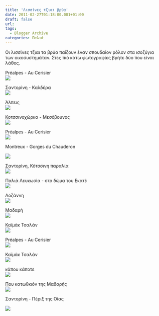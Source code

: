 ```yaml
---
title: 'Λισσίνες τζιαι βρύα'
date: 2011-02-27T01:18:00.001+01:00
draft: false
url: 
tags:
  - Blogger Archive
categories: Παλιά
---
```


Οι λισσίνες τζιαι τα βρύα παίζουν έναν σπουδαίον ρόλον στα ισοζύγια των οικοσυστημάταν. Στες πιό κάτω φωτογραφίες βρήτε δύο που είναι λάθος.

  

[](https://blogger.googleusercontent.com/img/b/R29vZ2xl/AVvXsEgdJuKDIljiK5DW8okLDrFNfVsm_yWMR-nSIuajOF9uBz6XUrkZK8tQXW-NCAz-v90kLAkp5y_wB5miYoNM5idCvzriWZO25oVaWAmwJhLRC-nivjd8IT20VCMZZM002vcduo3cMm-MOqE/s1600/Capture+d%25E2%2580%2599%25C3%25A9cran+2011-02-26+%25C3%25A0+21.36.41.png)Préalpes - Au Cerisier  
[![](https://blogger.googleusercontent.com/img/b/R29vZ2xl/AVvXsEj0ST43dm89WZCSdhbJ2Yz_KsuaVD4KJv4yNLziz2h-xy4bqAr_2UuDPFf4cqjZZh1h6zFfwuGOHRqLKsdysHlLqGj6vuydpiikPRLqYiDXYkgfP9V_N_FDpHOjS-rWKoCd74o68x5efz8/s320/Capture+d%25E2%2580%2599%25C3%25A9cran+2011-02-26+%25C3%25A0+21.23.56.png)](https://blogger.googleusercontent.com/img/b/R29vZ2xl/AVvXsEj0ST43dm89WZCSdhbJ2Yz_KsuaVD4KJv4yNLziz2h-xy4bqAr_2UuDPFf4cqjZZh1h6zFfwuGOHRqLKsdysHlLqGj6vuydpiikPRLqYiDXYkgfP9V_N_FDpHOjS-rWKoCd74o68x5efz8/s1600/Capture+d%25E2%2580%2599%25C3%25A9cran+2011-02-26+%25C3%25A0+21.23.56.png)

  

[](https://blogger.googleusercontent.com/img/b/R29vZ2xl/AVvXsEj0ST43dm89WZCSdhbJ2Yz_KsuaVD4KJv4yNLziz2h-xy4bqAr_2UuDPFf4cqjZZh1h6zFfwuGOHRqLKsdysHlLqGj6vuydpiikPRLqYiDXYkgfP9V_N_FDpHOjS-rWKoCd74o68x5efz8/s1600/Capture+d%25E2%2580%2599%25C3%25A9cran+2011-02-26+%25C3%25A0+21.23.56.png)Σαντορίνη - Καλδέρα  
[![](https://blogger.googleusercontent.com/img/b/R29vZ2xl/AVvXsEgEgImWXCkFz49tG9M3fDlC_W53BP7_zsYWWMrSVi-RvpHYmq9cakvsjhNppv6mpbepS2vc9Vorheqa-iXEiD-vY785zfY1Lc9hSbP0-JxKw0KZQOceBZfGrWLhocmhnz7sLHu7p3r6Vw0/s320/Capture+d%25E2%2580%2599%25C3%25A9cran+2011-02-26+%25C3%25A0+21.26.42.png)](https://blogger.googleusercontent.com/img/b/R29vZ2xl/AVvXsEgEgImWXCkFz49tG9M3fDlC_W53BP7_zsYWWMrSVi-RvpHYmq9cakvsjhNppv6mpbepS2vc9Vorheqa-iXEiD-vY785zfY1Lc9hSbP0-JxKw0KZQOceBZfGrWLhocmhnz7sLHu7p3r6Vw0/s1600/Capture+d%25E2%2580%2599%25C3%25A9cran+2011-02-26+%25C3%25A0+21.26.42.png)

  

[](https://blogger.googleusercontent.com/img/b/R29vZ2xl/AVvXsEgEgImWXCkFz49tG9M3fDlC_W53BP7_zsYWWMrSVi-RvpHYmq9cakvsjhNppv6mpbepS2vc9Vorheqa-iXEiD-vY785zfY1Lc9hSbP0-JxKw0KZQOceBZfGrWLhocmhnz7sLHu7p3r6Vw0/s1600/Capture+d%25E2%2580%2599%25C3%25A9cran+2011-02-26+%25C3%25A0+21.26.42.png)Άλπεις  
[![](https://blogger.googleusercontent.com/img/b/R29vZ2xl/AVvXsEhH7rTR5DVrW8sS9rZ5snwUuSGI9_T11nQoZOQXLsNL0A_fHaXKH0oqhRs-sYThzm4xhGBEWU2qYYtOqsjrXCV7OQ7ccJCOJi_ZTbRnXHfTnMvtQDD9dYMVeoFuJhMjIGi1FG3M8L-hlok/s320/Capture+d%25E2%2580%2599%25C3%25A9cran+2011-02-26+%25C3%25A0+21.05.35.png)](https://blogger.googleusercontent.com/img/b/R29vZ2xl/AVvXsEhH7rTR5DVrW8sS9rZ5snwUuSGI9_T11nQoZOQXLsNL0A_fHaXKH0oqhRs-sYThzm4xhGBEWU2qYYtOqsjrXCV7OQ7ccJCOJi_ZTbRnXHfTnMvtQDD9dYMVeoFuJhMjIGi1FG3M8L-hlok/s1600/Capture+d%25E2%2580%2599%25C3%25A9cran+2011-02-26+%25C3%25A0+21.05.35.png)

  

[](https://blogger.googleusercontent.com/img/b/R29vZ2xl/AVvXsEhH7rTR5DVrW8sS9rZ5snwUuSGI9_T11nQoZOQXLsNL0A_fHaXKH0oqhRs-sYThzm4xhGBEWU2qYYtOqsjrXCV7OQ7ccJCOJi_ZTbRnXHfTnMvtQDD9dYMVeoFuJhMjIGi1FG3M8L-hlok/s1600/Capture+d%25E2%2580%2599%25C3%25A9cran+2011-02-26+%25C3%25A0+21.05.35.png)Κοτσσινοχώρκα - Μεσόβουνος  
[![](https://blogger.googleusercontent.com/img/b/R29vZ2xl/AVvXsEhYSQ1LRcwrRWc6LEbU_CanxjsRSgl5j8Ay0JWRSyb-d6ipX7LatbKWUVOnn-oRs4BUzws4AMD0qgc0ffkwqMXdAEeqq4t3__X5f1tLQtmsklAoXBTi851-4olyyTVWmE2cLO7TQy83WfQ/s320/Capture+d%25E2%2580%2599%25C3%25A9cran+2011-02-26+%25C3%25A0+21.30.01.png)](https://blogger.googleusercontent.com/img/b/R29vZ2xl/AVvXsEhYSQ1LRcwrRWc6LEbU_CanxjsRSgl5j8Ay0JWRSyb-d6ipX7LatbKWUVOnn-oRs4BUzws4AMD0qgc0ffkwqMXdAEeqq4t3__X5f1tLQtmsklAoXBTi851-4olyyTVWmE2cLO7TQy83WfQ/s1600/Capture+d%25E2%2580%2599%25C3%25A9cran+2011-02-26+%25C3%25A0+21.30.01.png)

  

[](https://blogger.googleusercontent.com/img/b/R29vZ2xl/AVvXsEhYSQ1LRcwrRWc6LEbU_CanxjsRSgl5j8Ay0JWRSyb-d6ipX7LatbKWUVOnn-oRs4BUzws4AMD0qgc0ffkwqMXdAEeqq4t3__X5f1tLQtmsklAoXBTi851-4olyyTVWmE2cLO7TQy83WfQ/s1600/Capture+d%25E2%2580%2599%25C3%25A9cran+2011-02-26+%25C3%25A0+21.30.01.png)Préalpes - Au Cerisier  
[![](https://blogger.googleusercontent.com/img/b/R29vZ2xl/AVvXsEiqj3TZnOwmnvtjE7nS4gfItu1G0nEy37rCYIPg0RjwEO3fapTV3XHusEQgPcCMQpY-w280PdjVdgehkjUlV9EZKmFUDLkfQ6HlIV5kgzcaAFPOG7EiJ4Fx7NdCJYm8jn5imuhoS7oI-2M/s320/Capture+d%25E2%2580%2599%25C3%25A9cran+2011-02-26+%25C3%25A0+21.22.16.png)](https://blogger.googleusercontent.com/img/b/R29vZ2xl/AVvXsEiqj3TZnOwmnvtjE7nS4gfItu1G0nEy37rCYIPg0RjwEO3fapTV3XHusEQgPcCMQpY-w280PdjVdgehkjUlV9EZKmFUDLkfQ6HlIV5kgzcaAFPOG7EiJ4Fx7NdCJYm8jn5imuhoS7oI-2M/s1600/Capture+d%25E2%2580%2599%25C3%25A9cran+2011-02-26+%25C3%25A0+21.22.16.png)  
  

Montreux - Gorges du Chauderon

[![](https://blogger.googleusercontent.com/img/b/R29vZ2xl/AVvXsEisCqH3PI-dtF9h3vtnJh4QKPUC7R7xh81hRRE04dEn5idgxUU5YjjXWcTdhs6ZtufStWiYqGPJi3ZaWCzr9aHb7TZYiBZLzL1jntMVss6v-pthmgQxUt0aaXV7GpxVZZt3SLSwvPGYoDA/s320/Capture+d%25E2%2580%2599%25C3%25A9cran+2011-02-26+%25C3%25A0+21.33.31.png)](https://blogger.googleusercontent.com/img/b/R29vZ2xl/AVvXsEisCqH3PI-dtF9h3vtnJh4QKPUC7R7xh81hRRE04dEn5idgxUU5YjjXWcTdhs6ZtufStWiYqGPJi3ZaWCzr9aHb7TZYiBZLzL1jntMVss6v-pthmgQxUt0aaXV7GpxVZZt3SLSwvPGYoDA/s1600/Capture+d%25E2%2580%2599%25C3%25A9cran+2011-02-26+%25C3%25A0+21.33.31.png)

  

[](https://blogger.googleusercontent.com/img/b/R29vZ2xl/AVvXsEisCqH3PI-dtF9h3vtnJh4QKPUC7R7xh81hRRE04dEn5idgxUU5YjjXWcTdhs6ZtufStWiYqGPJi3ZaWCzr9aHb7TZYiBZLzL1jntMVss6v-pthmgQxUt0aaXV7GpxVZZt3SLSwvPGYoDA/s1600/Capture+d%25E2%2580%2599%25C3%25A9cran+2011-02-26+%25C3%25A0+21.33.31.png)Σαντορίνη, Κότσσινη παραλία  
[![](https://blogger.googleusercontent.com/img/b/R29vZ2xl/AVvXsEgrzRLB16VghDRoWDwGYNaknL-CFX3Z0nayn0Clpc65fSYdFyybRSRv7NoA436n9xzf2e-BbPjRv4XqxOQgRruxwVsKdU_z-fi1qsyXS7Z3mJ0efMcVuM3K09bFayqgSPTA8zfpf_AGx0s/s320/Capture+d%25E2%2580%2599%25C3%25A9cran+2011-02-26+%25C3%25A0+21.26.57.png)](https://blogger.googleusercontent.com/img/b/R29vZ2xl/AVvXsEgrzRLB16VghDRoWDwGYNaknL-CFX3Z0nayn0Clpc65fSYdFyybRSRv7NoA436n9xzf2e-BbPjRv4XqxOQgRruxwVsKdU_z-fi1qsyXS7Z3mJ0efMcVuM3K09bFayqgSPTA8zfpf_AGx0s/s1600/Capture+d%25E2%2580%2599%25C3%25A9cran+2011-02-26+%25C3%25A0+21.26.57.png)

  

[](https://blogger.googleusercontent.com/img/b/R29vZ2xl/AVvXsEgrzRLB16VghDRoWDwGYNaknL-CFX3Z0nayn0Clpc65fSYdFyybRSRv7NoA436n9xzf2e-BbPjRv4XqxOQgRruxwVsKdU_z-fi1qsyXS7Z3mJ0efMcVuM3K09bFayqgSPTA8zfpf_AGx0s/s1600/Capture+d%25E2%2580%2599%25C3%25A9cran+2011-02-26+%25C3%25A0+21.26.57.png)Παλιά Λευκωσία - στο δώμα του Εκατέ  
[![](https://blogger.googleusercontent.com/img/b/R29vZ2xl/AVvXsEhxEpQDxhnTt-EzHV8Ujx1LI4W89DAQLY444tfXRm9cmx5oqxPstv7QzbEj1CXolX9DAo4EWupaOiFl6Y_C7qrgzo9qq5GY6IPgxst1W6Tb4cdXV6bz6g0EMvX2aAGinsWV_0-L1G__3Oo/s320/Capture+d%25E2%2580%2599%25C3%25A9cran+2011-02-26+%25C3%25A0+21.17.03.png)](https://blogger.googleusercontent.com/img/b/R29vZ2xl/AVvXsEhxEpQDxhnTt-EzHV8Ujx1LI4W89DAQLY444tfXRm9cmx5oqxPstv7QzbEj1CXolX9DAo4EWupaOiFl6Y_C7qrgzo9qq5GY6IPgxst1W6Tb4cdXV6bz6g0EMvX2aAGinsWV_0-L1G__3Oo/s1600/Capture+d%25E2%2580%2599%25C3%25A9cran+2011-02-26+%25C3%25A0+21.17.03.png)

  

[](https://blogger.googleusercontent.com/img/b/R29vZ2xl/AVvXsEhxEpQDxhnTt-EzHV8Ujx1LI4W89DAQLY444tfXRm9cmx5oqxPstv7QzbEj1CXolX9DAo4EWupaOiFl6Y_C7qrgzo9qq5GY6IPgxst1W6Tb4cdXV6bz6g0EMvX2aAGinsWV_0-L1G__3Oo/s1600/Capture+d%25E2%2580%2599%25C3%25A9cran+2011-02-26+%25C3%25A0+21.17.03.png)Λοζάννη  
[![](https://blogger.googleusercontent.com/img/b/R29vZ2xl/AVvXsEghFXIHwKbAULLnzh2md-R7bIceuuESXqXGpxBuhRfaYapirh4wY6-taD3UtOJ_8PTC2I7rasFoCidFB9-lEtRvsYBCZ-2QQuV8hua6CaLKRX4IrQQz7Iay_lqBco9Lx3bRJUZ4m4EaWFQ/s320/Capture+d%25E2%2580%2599%25C3%25A9cran+2011-02-26+%25C3%25A0+21.40.27.png)](https://blogger.googleusercontent.com/img/b/R29vZ2xl/AVvXsEghFXIHwKbAULLnzh2md-R7bIceuuESXqXGpxBuhRfaYapirh4wY6-taD3UtOJ_8PTC2I7rasFoCidFB9-lEtRvsYBCZ-2QQuV8hua6CaLKRX4IrQQz7Iay_lqBco9Lx3bRJUZ4m4EaWFQ/s1600/Capture+d%25E2%2580%2599%25C3%25A9cran+2011-02-26+%25C3%25A0+21.40.27.png)

  

[](https://blogger.googleusercontent.com/img/b/R29vZ2xl/AVvXsEghFXIHwKbAULLnzh2md-R7bIceuuESXqXGpxBuhRfaYapirh4wY6-taD3UtOJ_8PTC2I7rasFoCidFB9-lEtRvsYBCZ-2QQuV8hua6CaLKRX4IrQQz7Iay_lqBco9Lx3bRJUZ4m4EaWFQ/s1600/Capture+d%25E2%2580%2599%25C3%25A9cran+2011-02-26+%25C3%25A0+21.40.27.png)Μαδαρή  
[![](https://blogger.googleusercontent.com/img/b/R29vZ2xl/AVvXsEhlG3RmsL8uMkH1oCGVsJ6iOHmoJrl4ktD-ATm5TS8WEPlrPpdIAJTCnlfsk7XWmBzGYydKBsnskkvXmJNrs7rITGxXRvHVW_Xs85tkXn28mnHh5N69g1galOfuSVjjh_HAynZAq0PVOQ0/s320/Capture+d%25E2%2580%2599%25C3%25A9cran+2011-02-26+%25C3%25A0+21.37.08.png)](https://blogger.googleusercontent.com/img/b/R29vZ2xl/AVvXsEhlG3RmsL8uMkH1oCGVsJ6iOHmoJrl4ktD-ATm5TS8WEPlrPpdIAJTCnlfsk7XWmBzGYydKBsnskkvXmJNrs7rITGxXRvHVW_Xs85tkXn28mnHh5N69g1galOfuSVjjh_HAynZAq0PVOQ0/s1600/Capture+d%25E2%2580%2599%25C3%25A9cran+2011-02-26+%25C3%25A0+21.37.08.png)

  

[](https://blogger.googleusercontent.com/img/b/R29vZ2xl/AVvXsEhlG3RmsL8uMkH1oCGVsJ6iOHmoJrl4ktD-ATm5TS8WEPlrPpdIAJTCnlfsk7XWmBzGYydKBsnskkvXmJNrs7rITGxXRvHVW_Xs85tkXn28mnHh5N69g1galOfuSVjjh_HAynZAq0PVOQ0/s1600/Capture+d%25E2%2580%2599%25C3%25A9cran+2011-02-26+%25C3%25A0+21.37.08.png)Καϊμάκ Τσαλάν  
[![](https://blogger.googleusercontent.com/img/b/R29vZ2xl/AVvXsEhgydlxoGTmqW3QJX-zweVUuVwjqqCtObbm3Z0O_lOjumS1ES-DWyPgVOOhVboQoM_EAozVXURuE_LlGx4bcvZcgOshvQdhDanGryskQPOHShQwecPQx1bbXUyChqLTkRu8tuFI2qq-KRE/s320/Capture+d%25E2%2580%2599%25C3%25A9cran+2011-02-26+%25C3%25A0+21.38.32.png)](https://blogger.googleusercontent.com/img/b/R29vZ2xl/AVvXsEhgydlxoGTmqW3QJX-zweVUuVwjqqCtObbm3Z0O_lOjumS1ES-DWyPgVOOhVboQoM_EAozVXURuE_LlGx4bcvZcgOshvQdhDanGryskQPOHShQwecPQx1bbXUyChqLTkRu8tuFI2qq-KRE/s1600/Capture+d%25E2%2580%2599%25C3%25A9cran+2011-02-26+%25C3%25A0+21.38.32.png)

  

Préalpes - Au Cerisier  
[![](https://blogger.googleusercontent.com/img/b/R29vZ2xl/AVvXsEjdU4k1IW2n8mrlIw8gA20oJ6-tOigunGz9JxTofLiU-3BLznvMfO_5CH2PCLnzxxclj-5QMeNY_TkZXgYZ3UiH4gPKZReKHWx-WoRIMj3tD2ZOAUiorA8dkEcfPfRijmIgDuAVVQuVKH4/s320/Capture+d%25E2%2580%2599%25C3%25A9cran+2011-02-26+%25C3%25A0+21.23.15.png)](https://blogger.googleusercontent.com/img/b/R29vZ2xl/AVvXsEjdU4k1IW2n8mrlIw8gA20oJ6-tOigunGz9JxTofLiU-3BLznvMfO_5CH2PCLnzxxclj-5QMeNY_TkZXgYZ3UiH4gPKZReKHWx-WoRIMj3tD2ZOAUiorA8dkEcfPfRijmIgDuAVVQuVKH4/s1600/Capture+d%25E2%2580%2599%25C3%25A9cran+2011-02-26+%25C3%25A0+21.23.15.png)

[](https://blogger.googleusercontent.com/img/b/R29vZ2xl/AVvXsEhgydlxoGTmqW3QJX-zweVUuVwjqqCtObbm3Z0O_lOjumS1ES-DWyPgVOOhVboQoM_EAozVXURuE_LlGx4bcvZcgOshvQdhDanGryskQPOHShQwecPQx1bbXUyChqLTkRu8tuFI2qq-KRE/s1600/Capture+d%25E2%2580%2599%25C3%25A9cran+2011-02-26+%25C3%25A0+21.38.32.png)Καϊμάκ Τσαλάν  
[![](https://blogger.googleusercontent.com/img/b/R29vZ2xl/AVvXsEg0ZQVkuxL9m8zWqZtm3q7dfoAgp0klNuhhHcDcYX8wAFVfVUOXzdDkrbiODvLDYeFhn3jXUtTpnUOVc0xga9vFg1X0L234Z6L6HZtwrK1qXERXA7b0uXgcQ12ESgSHmSDeohG7sQfWM70/s320/Capture+d%25E2%2580%2599%25C3%25A9cran+2011-02-26+%25C3%25A0+21.39.37.png)](https://blogger.googleusercontent.com/img/b/R29vZ2xl/AVvXsEg0ZQVkuxL9m8zWqZtm3q7dfoAgp0klNuhhHcDcYX8wAFVfVUOXzdDkrbiODvLDYeFhn3jXUtTpnUOVc0xga9vFg1X0L234Z6L6HZtwrK1qXERXA7b0uXgcQ12ESgSHmSDeohG7sQfWM70/s1600/Capture+d%25E2%2580%2599%25C3%25A9cran+2011-02-26+%25C3%25A0+21.39.37.png)

  

[](https://blogger.googleusercontent.com/img/b/R29vZ2xl/AVvXsEg0ZQVkuxL9m8zWqZtm3q7dfoAgp0klNuhhHcDcYX8wAFVfVUOXzdDkrbiODvLDYeFhn3jXUtTpnUOVc0xga9vFg1X0L234Z6L6HZtwrK1qXERXA7b0uXgcQ12ESgSHmSDeohG7sQfWM70/s1600/Capture+d%25E2%2580%2599%25C3%25A9cran+2011-02-26+%25C3%25A0+21.39.37.png)  

  

[](https://blogger.googleusercontent.com/img/b/R29vZ2xl/AVvXsEjdU4k1IW2n8mrlIw8gA20oJ6-tOigunGz9JxTofLiU-3BLznvMfO_5CH2PCLnzxxclj-5QMeNY_TkZXgYZ3UiH4gPKZReKHWx-WoRIMj3tD2ZOAUiorA8dkEcfPfRijmIgDuAVVQuVKH4/s1600/Capture+d%25E2%2580%2599%25C3%25A9cran+2011-02-26+%25C3%25A0+21.23.15.png)κάπου κάποτε  
[![](https://blogger.googleusercontent.com/img/b/R29vZ2xl/AVvXsEiIR0W5Z4JGXpA6-Wf0MEf7-U5KAPpw2rkNJJ2COfTA83kmCSi_kJZaa_brli4MJjv2tSwW3umuQpg1EaUmJp3szjmvVph6Sylkl3tuFpknYL-9ltHiOSrrrQvjIo4Cm3Pn608tHYRx46w/s320/Capture+d%25E2%2580%2599%25C3%25A9cran+2011-02-26+%25C3%25A0+21.07.53.png)](https://blogger.googleusercontent.com/img/b/R29vZ2xl/AVvXsEiIR0W5Z4JGXpA6-Wf0MEf7-U5KAPpw2rkNJJ2COfTA83kmCSi_kJZaa_brli4MJjv2tSwW3umuQpg1EaUmJp3szjmvVph6Sylkl3tuFpknYL-9ltHiOSrrrQvjIo4Cm3Pn608tHYRx46w/s1600/Capture+d%25E2%2580%2599%25C3%25A9cran+2011-02-26+%25C3%25A0+21.07.53.png)

  

[](https://blogger.googleusercontent.com/img/b/R29vZ2xl/AVvXsEiIR0W5Z4JGXpA6-Wf0MEf7-U5KAPpw2rkNJJ2COfTA83kmCSi_kJZaa_brli4MJjv2tSwW3umuQpg1EaUmJp3szjmvVph6Sylkl3tuFpknYL-9ltHiOSrrrQvjIo4Cm3Pn608tHYRx46w/s1600/Capture+d%25E2%2580%2599%25C3%25A9cran+2011-02-26+%25C3%25A0+21.07.53.png)Που κατωθκιόν της Μαδαρής  
[![](https://blogger.googleusercontent.com/img/b/R29vZ2xl/AVvXsEgdJuKDIljiK5DW8okLDrFNfVsm_yWMR-nSIuajOF9uBz6XUrkZK8tQXW-NCAz-v90kLAkp5y_wB5miYoNM5idCvzriWZO25oVaWAmwJhLRC-nivjd8IT20VCMZZM002vcduo3cMm-MOqE/s320/Capture+d%25E2%2580%2599%25C3%25A9cran+2011-02-26+%25C3%25A0+21.36.41.png)](https://blogger.googleusercontent.com/img/b/R29vZ2xl/AVvXsEgdJuKDIljiK5DW8okLDrFNfVsm_yWMR-nSIuajOF9uBz6XUrkZK8tQXW-NCAz-v90kLAkp5y_wB5miYoNM5idCvzriWZO25oVaWAmwJhLRC-nivjd8IT20VCMZZM002vcduo3cMm-MOqE/s1600/Capture+d%25E2%2580%2599%25C3%25A9cran+2011-02-26+%25C3%25A0+21.36.41.png)

  

Σαντορίνη - Πέριξ της Οίας

[![](https://blogger.googleusercontent.com/img/b/R29vZ2xl/AVvXsEgY8fKj2QtulQ5jRZjj2eeN09DLajDUHvRkW5T9hLjEv8isv3XOXYbZaIut-fzWhcvf0c8HgcEoNM8i2ej6BRcQKuswoPaswfnwmZ3DoIRZx089u6hIYfUZIbGkMvzBvhiWBfdRhyphenhyphenewzPo/s320/Capture+d%25E2%2580%2599%25C3%25A9cran+2011-02-26+%25C3%25A0+21.31.41.png)](https://blogger.googleusercontent.com/img/b/R29vZ2xl/AVvXsEgY8fKj2QtulQ5jRZjj2eeN09DLajDUHvRkW5T9hLjEv8isv3XOXYbZaIut-fzWhcvf0c8HgcEoNM8i2ej6BRcQKuswoPaswfnwmZ3DoIRZx089u6hIYfUZIbGkMvzBvhiWBfdRhyphenhyphenewzPo/s1600/Capture+d%25E2%2580%2599%25C3%25A9cran+2011-02-26+%25C3%25A0+21.31.41.png)
